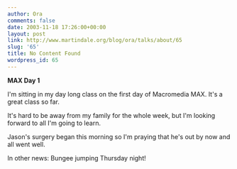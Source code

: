```yaml
---
author: Ora
comments: false
date: 2003-11-18 17:26:00+00:00
layout: post
link: http://www.martindale.org/blog/ora/talks/about/65
slug: '65'
title: No Content Found
wordpress_id: 65
---
```


**MAX Day 1**
  
I'm sitting in my day long class on the first day of Macromedia MAX. It's a great class so far.
  

  
It's hard to be away from my family for the whole week, but I'm looking forward to all I'm going to learn.
  

  
Jason's surgery began this morning so I'm praying that he's out by now and all went well.
  

  
In other news: Bungee jumping Thursday night!
